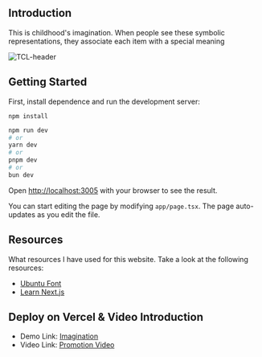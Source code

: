 ## Introduction

This is childhood's imagination. When people see these symbolic representations, they associate each item with a special meaning

<img src='./app/assets/imgs/banner.png' alt='TCL-header'/>

## Getting Started

First, install dependence and run the development server:

```
npm install
```

```bash
npm run dev
# or
yarn dev
# or
pnpm dev
# or
bun dev
```

Open [http://localhost:3005](http://localhost:3005) with your browser to see the result.

You can start editing the page by modifying `app/page.tsx`. The page auto-updates as you edit the file.

## Resources

What resources I have used for this website. Take a look at the following resources:
- [Ubuntu Font](https://fonts.google.com/specimen/Ubuntu)
- [Learn Next.js](https://nextjs.org/learn)

## Deploy on Vercel & Video Introduction

- Demo Link: [Imagination](https://magination.vercel.app/)
- Video Link: [Promotion Video](https://youtu.be/D5OrjN9FO28?si=PXrF6GBIFNZPNSiE)
